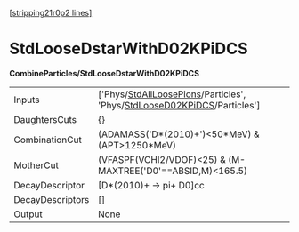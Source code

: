 [[stripping21r0p2 lines]](./stripping21r0p2-index)

# StdLooseDstarWithD02KPiDCS

**CombineParticles/StdLooseDstarWithD02KPiDCS**

|                  |                                                                                                                                                                                        |
|------------------|----------------------------------------------------------------------------------------------------------------------------------------------------------------------------------------|
| Inputs           | ['Phys/[StdAllLoosePions](./stripping21r0p2-commonparticles-stdallloosepions)/Particles', 'Phys/[StdLooseD02KPiDCS](./stripping21r0p2-commonparticles-stdloosed02kpidcs)/Particles'] |
| DaughtersCuts    | {}                                                                                                                                                                                     |
| CombinationCut   | (ADAMASS('D\*(2010)+')\<50\*MeV) & (APT\>1250\*MeV)                                                                                                                                    |
| MotherCut        | (VFASPF(VCHI2/VDOF)\<25) & (M-MAXTREE('D0'==ABSID,M)\<165.5)                                                                                                                           |
| DecayDescriptor  | [D\*(2010)+ -\> pi+ D0]cc                                                                                                                                                            |
| DecayDescriptors | []                                                                                                                                                                                   |
| Output           | None                                                                                                                                                                                   |
